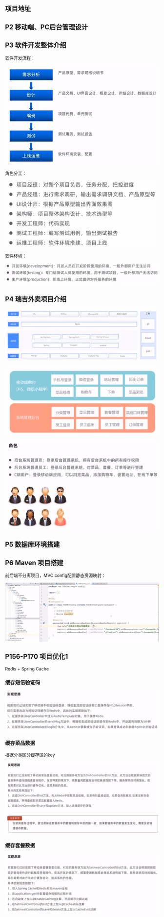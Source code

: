 ## 项目地址

[黑马程序员 - 项目视频教学]: https://www.bilibili.com/video/BV13a411q753/?share_source=copy_web&amp;vd_source=d3666c2043c363d538f217512a5c5be0
[瑞吉外卖（一）瑞吉外卖项目概述]: https://cloud.tencent.com/developer/article/2114709
[瑞吉外卖（二）员工管理业务开发]: https://cloud.tencent.com/developer/article/2117734
[瑞吉外卖（三）分类管理业务开发]: https://cloud.tencent.com/developer/article/2115745
[瑞吉外卖（四）菜品管理业务开发]: https://cloud.tencent.com/developer/article/2115744
[瑞吉外卖（五）套餐管理业务开发]: https://cloud.tencent.com/developer/article/2117314
[瑞吉外卖（七）地址簿业务开发]: https://cloud.tencent.com/developer/article/2117740
[瑞吉外卖（八）购物车业务开发]: https://cloud.tencent.com/developer/article/2117745
[瑞吉外卖（九）下单业务开发]: https://cloud.tencent.com/developer/article/2117747
[瑞吉外卖（十）项目展示]: https://cloud.tencent.com/developer/article/2117751
[瑞吉外卖（终章）项目优化]: https://cloud.tencent.com/developer/article/2117754



## P2 移动端、PC后台管理设计

## P3 软件开发整体介绍

软件开发流程：

 <img src="./img/1.png" style="zoom:67%;" />

角色分工：

![](./img/2.png)

软件环境：

![](./img/3.png)

## P4 瑞吉外卖项目介绍

![](./img/4.png)

![](./img/5.png)

![](./img/6.png)

## P5 数据库环境搭建

## P6 Maven 项目搭建

前后端不分离项目，MVC config配置静态资源映射：

![](./img/7.png)

## P156-P170 项目优化1

Redis + Spring Cache

### 缓存短信验证码

![](./img/8.png)

### 缓存菜品数据

根据分类区分缓存区的key

![](./img/9.png)

### 缓存套餐数据

![](./img/10.png)
